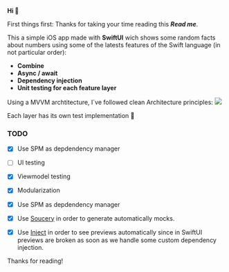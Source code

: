 **Hi 👋**

First things first: Thanks for taking your time reading this ***Read me***.

This a simple iOS app made with **SwiftUI** wich shows some random facts about numbers using some of the latests features of the Swift language (in not particular order):

* **Combine**
* **Async / await**
* **Dependency injection**
* **Unit testing for each feature layer**


Using a MVVM archtitecture, I´ve followed clean Architecture principles:
![](https://miro.medium.com/max/1400/1*S-F40uCJHy7ZL2hUU3VG7w.webp)

Each layer has its own test implementation 🤟

### TODO
- [x] Use SPM as depdendency manager
- [ ] UI testing
- [x] Viewmodel testing
- [x] Modularization
- [x] Use SPM as depdendency manager
- [x] Use [Soucery](https://github.com/krzysztofzablocki/Sourcery) in order to generate automatically mocks. 
- [x] Use [Inject](https://github.com/krzysztofzablocki/Inject) in order to see previews automatically since in SwiftUI previews are broken as soon as we handle some custom dependency injection. 


Thanks for reading!
